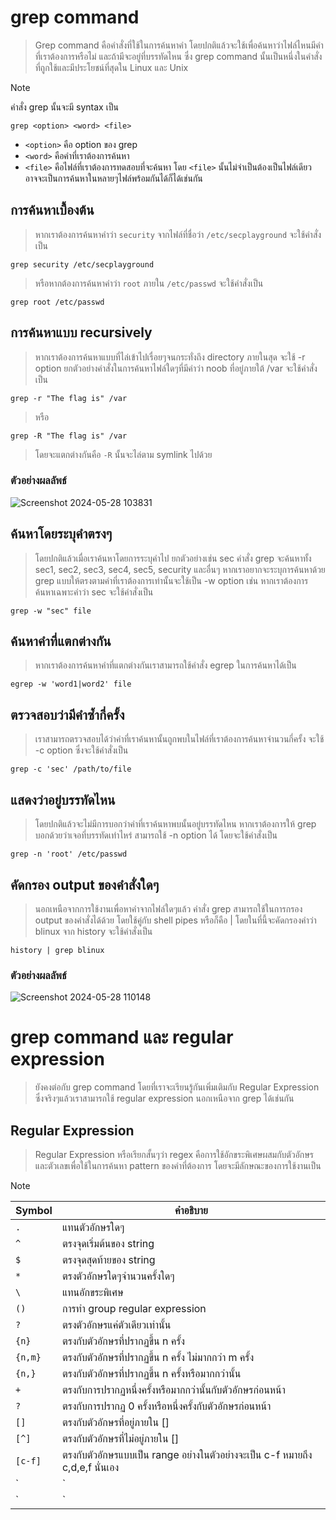 # grep command

> Grep command คือคำสั่งที่ใช้ในการค้นหาคำ โดยปกติแล้วจะใช้เพื่อค้นหาว่าไฟล์ไหนมีคำที่เราต้องการหรือไม่ และถ้ามีจะอยู่ที่บรรทัดไหน ซึ่ง grep command นั้นเป็นหนึ่งในคำสั่งที่ถูกใช้และมีประโยชน์ที่สุดใน Linux และ Unix

> [!NOTE]
> คำสั่ง grep นั้นจะมี syntax เป็น
> ```
> grep <option> <word> <file>
> ```
> - `<option>` คือ option ของ grep
> - `<word>` คือคำที่เราต้องการค้นหา
> - `<file>` คือไฟล์ที่เราต้องการทดสอบที่จะค้นหา โดย `<file>` นั้นไม่จำเป็นต้องเป็นไฟล์เดียว อาจจะเป็นการค้นหาในหลายๆไฟล์พร้อมกันได้ก็ได้เช่นกัน

## การค้นหาเบื้องต้น

> หากเราต้องการค้นหาคำว่า `security` จากไฟล์ที่ชื่อว่า `/etc/secplayground` จะใช้คำสั่งเป็น

```
grep security /etc/secplayground
```

> หรือหากต้องการค้นหาคำว่า `root` ภายใน `/etc/passwd` จะใช้คำสั่งเป็น

```
grep root /etc/passwd
```

## การค้นหาแบบ recursively

> หากเราต้องการค้นหาแบบที่ไล่เข้าไปเรื่อยๆจนกระทั่งถึง directory ภายในสุด จะใช้ -r option ยกตัวอย่างคำสั่งในการค้นหาไฟล์ใดๆที่มีคำว่า noob ที่อยู่ภายใต้ /var จะใช้คำสั่งเป็น

```
grep -r "The flag is" /var
```

> หรือ

```
grep -R "The flag is" /var
```

> โดยจะแตกต่างกันคือ `-R` นั้นจะไล่ตาม symlink ไปด้วย

### ตัวอย่างผลลัพธ์

![Screenshot 2024-05-28 103831](https://github.com/Atiwitch15101/Linux-Knowledge/assets/159407312/3b4718f2-b0b8-482c-a2ea-2e67427ac733)

## ค้นหาโดยระบุคำตรงๆ

> โดยปกติแล้วเมื่อเราค้นหาโดยการระบุคำไป ยกตัวอย่างเช่น sec คำสั่ง grep จะค้นหาทั้ง sec1, sec2, sec3, sec4, sec5, security และอื่นๆ หากเราอยากจะระบุการค้นหาด้วย grep แบบให้ตรงตามคำที่เราต้องการเท่านั้นจะใช้เป็น -w option เช่น หากเราต้องการค้นหาเฉพาะคำว่า sec จะใช้คำสั่งเป็น

```
grep -w "sec" file
```

## ค้นหาคำที่แตกต่างกัน

> หากเราต้องการค้นหาคำที่แตกต่างกันเราสามารถใช้คำสั่ง egrep ในการค้นหาได้เป็น

```
egrep -w 'word1|word2' file
```

## ตรวจสอบว่ามีคำซ้ำกี่ครั้ง

> เราสามารถตรวจสอบได้ว่าคำที่เราค้นหานั้นถูกพบในไฟล์ที่เราต้องการค้นหาจำนวนกี่ครั้ง จะใช้ -c option ซึ่งจะใช้คำสั่งเป็น

```
grep -c 'sec' /path/to/file
```

## แสดงว่าอยู่บรรทัดไหน

> โดยปกติแล้วจะไม่มีการบอกว่าคำที่เราค้นหาพบนั้นอยู่บรรทัดไหน หากเราต้องการให้ grep บอกด้วยว่าเจอที่บรรทัดเท่าไหร่ สามารถใช้ -n option ได้ โดยจะใช้คำสั่งเป็น

```
grep -n 'root' /etc/passwd
```

## คัดกรอง output ของคำสั่งใดๆ

> นอกเหนือจากการใช้งานเพื่อหาคำจากไฟล์ใดๆแล้ว คำสั่ง grep สามารถใช้ในการกรอง output ของคำสั่งได้ด้วย โดยใช้คู่กับ shell pipes หรือก็คือ | โดยในที่นี้จะคัดกรองคำว่า blinux จาก history จะใช้คำสั่งเป็น

```
history | grep blinux
```

### ตัวอย่างผลลัพธ์

![Screenshot 2024-05-28 110148](https://github.com/Atiwitch15101/Linux-Knowledge/assets/159407312/407c439d-dce8-4280-bfdb-bcd9f0dfa384)


# grep command และ regular expression

> ยังคงต่อกับ grep command โดยที่เราจะเรียนรู้กันเพิ่มเติมกับ Regular Expression ซึ่งจริงๆแล้วเราสามารถใช้ regular expression นอกเหนือจาก grep ได้เช่นกัน

## Regular Expression

> Regular Expression หรือเรียกสั้นๆว่า regex คือการใช้อักขระพิเศษผสมกับตัวอักษรและตัวเลขเพื่อใช้ในการค้นหา pattern ของคำที่ต้องการ โดยจะมีลักษณะของการใช้งานเป็น

> [!NOTE]
> |    Symbol    |            คำอธิบาย                                                             |
> |     ---      |              ---                                                                |
> |     `.`      |         แทนตัวอักษรใดๆ                                                           |
> |     `^`      |         ตรงจุดเริ่มต้นของ string                                                    |
> |     `$`      |         ตรงจุดสุดท้ายของ string                                                   |
> |     `*`      |         ตรงตัวอักษรใดๆจำนวนครั้งใดๆ                                                 |
> |     `\`      |         แทนอักขระพิเศษ                                                            |
> |     `()`     |         การทำ group regular expression                                          |
> |     `?`      |         ตรงตัวอักษรแค่ตัวเดียวเท่านั้น                                                  |
> |    `{n}`     |         ตรงกับตัวอักษรที่ปรากฏขึ้น n ครั้ง                                               |
> |    `{n,m}`   |         ตรงกับตัวอักษรที่ปรากฏขึ้น n ครั้ง ไม่มากกว่า m ครั้ง                                |
> |    `{n,}`    |         ตรงกับตัวอักษรที่ปรากฏขึ้น n ครั้งหรือมากกว่านั้น                                    |
> |     `+`      |         ตรงกับการปรากฏหนึ่งครั้งหรือมากกว่านั้นกับตัวอักษรก่อนหน้า                            |
> |     `?`      |         ตรงกับการปรากฏ 0 ครั้งหรือหนึ่งครั้งกับตัวอักษรก่อนหน้า                              |
> |     `[]`     |         ตรงกับตัวอักษรที่อยู่ภายใน []                                                  |
> |    `[^]`     |         ตรงกับตัวอักษรที่ไม่อยู่ภายใน []                                                |
> |   `[c-f]`    |         ตรงกับตัวอักษรแบบเป็น range อย่างในตัวอย่างจะเป็น c-f หมายถึง c,d,e,f นั่นเอง       |
> |     `|`      |         เป็น OR operation                                                         |
> |     `|`      |         เป็น OR operation                                                         |
